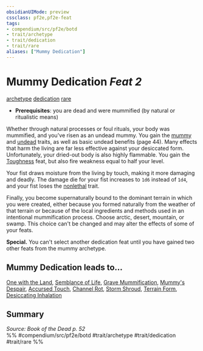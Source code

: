 ```yaml
---
obsidianUIMode: preview
cssclass: pf2e,pf2e-feat
tags:
- compendium/src/pf2e/botd
- trait/archetype
- trait/dedication
- trait/rare
aliases: ["Mummy Dedication"]
---
```

# Mummy Dedication  *Feat 2*  
[archetype](archetype.md "Archetype Feat Trait")  [dedication](dedication.md "Dedication Feat Trait")  [rare](rare.md "Rare Rarity Trait")  

- **Prerequisites**: you are dead and were mummified (by natural or ritualistic means)

Whether through natural processes or foul rituals, your body was mummified, and you've risen as an undead mummy. You gain the [mummy](mummy-b1.md "Mummy Creature Trait") and [undead](undead.md "Undead Creature Type Trait") traits, as well as basic undead benefits (page 44). Many effects that harm the living are far less effective against your desiccated form. Unfortunately, your dried-out body is also highly flammable. You gain the [Toughness](toughness.md) feat, but also fire weakness equal to half your level.

Your fist draws moisture from the living by touch, making it more damaging and deadly. The damage die for your fist increases to `1d6` instead of `1d4`, and your fist loses the [nonlethal](nonlethal.md "Nonlethal Weapon Trait") trait.

Finally, you become supernaturally bound to the dominant terrain in which you were created, either because you formed naturally from the weather of that terrain or because of the local ingredients and methods used in an intentional mummification process. Choose arctic, desert, mountain, or swamp. This choice can't be changed and may alter the effects of some of your feats.

**Special.** You can't select another dedication feat until you have gained two other feats from the mummy archetype.

## Mummy Dedication leads to...

[One with the Land](one-with-the-land-botd.md), [Semblance of Life](semblance-of-life-botd.md), [Grave Mummification](grave-mummification-botd.md), [Mummy's Despair](mummys-despair-botd.md), [Accursed Touch](accursed-touch-botd.md), [Channel Rot](channel-rot-botd.md), [Storm Shroud](storm-shroud-botd.md), [Terrain Form](terrain-form-botd.md), [Desiccating Inhalation](desiccating-inhalation-botd.md)

## Summary

*Source: Book of the Dead p. 52*  
%% #compendium/src/pf2e/botd #trait/archetype #trait/dedication #trait/rare %%